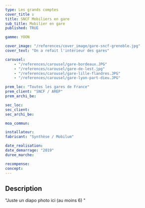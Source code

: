 ```yaml
---
type: Les grands comptes
cover_title :
title: SNCF Mobiliers en gare
sub_title: Mobilier en gare
published: TRUE

gamme: YOON

cover_image: "/references/cover_image/gare-sncf-grenoble.jpg"
cover_text: "On a refait l'intérieur des gares"

carousel:
    - "/references/carousel/gare-bordeaux.JPG"
    - "/references/carousel/gare-de-lest.jpg"
    - "/references/carousel/gare-lille-flandres.JPG"
    - "/references/carousel/gare-lyon-part-dieu.JPG"

prem_loc: "Toutes les gares de France"
prem_client: "SNCF / AREP"
prem_archi_be:

sec_loc:
sec_client:
sec_archi_be:

moa_commun:

installateur:
fabricant: "Synthèse / Mobilum"

date_realisation:
date_demarrage: "2019"
duree_marche:

recompense:
concept:
---
```


## Description

"Juste un diapo photo ici (au moins 6) "
